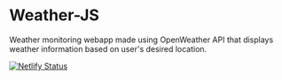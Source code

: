 # Weather-JS
 Weather monitoring webapp made using OpenWeather API that displays weather information based on user's desired location.


[![Netlify Status](https://api.netlify.com/api/v1/badges/be3097b9-e8be-4986-8791-7d54f6ada35f/deploy-status)](https://app.netlify.com/sites/whetherjs/deploys)
